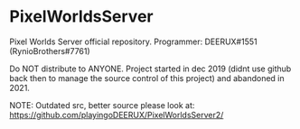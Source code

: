 # PixelWorldsServer
Pixel Worlds Server official repository.
Programmer: DEERUX#1551 (RynioBrothers#7761)


Do NOT distribute to ANYONE.
Project started in dec 2019 (didnt use github back then to manage the source control of this project) and abandoned in 2021.

NOTE: Outdated src, better source please look at: https://github.com/playingoDEERUX/PixelWorldsServer2/
